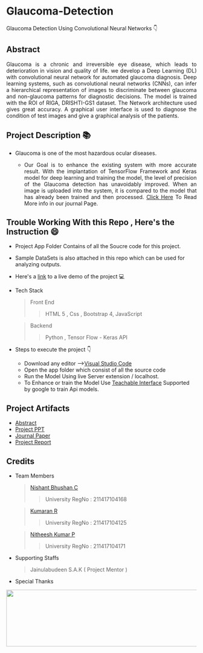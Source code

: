 # Glaucoma-Detection
Glaucoma Detection Using Convolutional Neural Networks 👇
## Abstract
<p align="justify">
  Glaucoma is a chronic and irreversible eye disease, which leads to 
deterioration in vision and quality of life. we develop a Deep Learning (DL) 
with convolutional neural network for automated glaucoma diagnosis. Deep 
learning systems, such as convolutional neural networks (CNNs), can infer a 
hierarchical representation of images to discriminate between glaucoma and 
non-glaucoma patterns for diagnostic decisions. The model is trained with 
the ROI of RIGA, DRISHTI-GS1 dataset. The Network architecture used 
gives great accuracy. A graphical user interface is used to diagnose the 
condition of test images and give a graphical analysis of the patients. 
</p>

## Project Description 📚
 - Glaucoma is one of the most hazardous ocular diseases.
     - <p align="justify">
           Our Goal is to enhance the existing system with more accurate result. With the implantation of TensorFlow Framework and Keras model for deep learning and training the              model, the level of precision of the Glaucoma detection has unavoidably improved. When an image is uploaded into the system, it is compared to the model that has                  already been trained and then processed. <a href="http://ijsart.com/Home/IssueDetail?id=48809">Click Here</a> To Read More info in our journal Page.
        </p>

## Trouble Working With this Repo , Here's the Instruction 😄

- Project App Folder Contains of all the Soucre code for this project.
- Sample DataSets is also attached in this repo which can be used for analyzing outputs.
- Here's a [link](https://nishant0500.github.io/Glaucoma-Detection/app/) to a live demo of the project 💻
- Tech Stack 
  >Front End
  >>HTML 5 , Css , Bootstrap 4, JavaScript
  
  >Backend 
  >> Python , Tensor Flow - Keras API

- Steps to execute the project 👇
  - Download any editor -->[Visual Studio Code](https://code.visualstudio.com/download)
  - Open the app folder which consist of all the source code 
  - Run the Model Using live Server extension / localhost.
  - To Enhance or train the Model Use [Teachable Interface](https://teachablemachine.withgoogle.com/) Supported by google to train Api models.

## Project Artifacts

- [Abstract](https://github.com/nishant0500/Glaucoma-Detection/blob/main/Abstract.docx)
- [Project PPT](https://github.com/nishant0500/Glaucoma-Detection/blob/main/Glaucoma%C2%A0Detection%20Using%20Convolutional%20Neural%20Networks%20(1).pptx)
- [Journal Paper](https://github.com/nishant0500/Glaucoma-Detection/blob/main/Glaucoma%C2%A0Detection%20Journal.docx)
- [Project Report](https://github.com/nishant0500/Glaucoma-Detection/blob/main/Project%20Report%20Updated.docx)


## Credits

* Team Members
  > [Nishant Bhushan C](https://www.github.com/nishant0500) 
  >> University RegNo : 211417104168
  
  > [Kumaran R](https://github.com/kumaranarajendiran)
  >> University RegNo : 211417104125
  
  > [Nitheesh Kumar P](https://github.com/nithishnithish18)
  >> University RegNo : 211417104171
  
* Supporting Staffs 
  > Jainulabudeen S.A.K ( Project Mentor )

* Special Thanks <br/>
<p align="center">
  <img width="600" height="150" src="https://user-images.githubusercontent.com/42842987/121531150-c8fec680-ca1b-11eb-8e14-c46ebc755e83.png">
</p>


